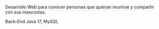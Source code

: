 Desarrollo Web para conocer personas que quieran reunirse y compartir con sus mascostas.

Back-End Java 17, MySQL
